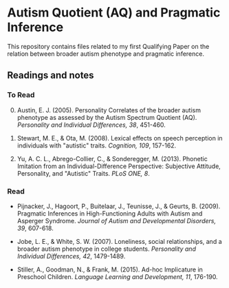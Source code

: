 # Autism Quotient (AQ) and Pragmatic Inference

This repository contains files related to my first Qualifying Paper on the relation between broader autism phenotype and pragmatic inference.

## Readings and notes

### To Read

0. Austin, E. J. (2005). Personality Correlates of the broader autism phenotype as assessed by the Autism Spectrum Quotient (AQ). *Personality and Individual Differences, 38*, 451-460.

0. Stewart, M. E., & Ota, M. (2008). Lexical effects on speech perception in individuals with "autistic" traits. *Cognition, 109*, 157-162.

0. Yu, A. C. L., Abrego-Collier, C., & Sonderegger, M. (2013). Phonetic Imitation from an Individual-Difference Perspective: Subjective Attitude, Personality, and "Autistic" Traits. *PLoS ONE, 8*.

### Read

* Pijnacker, J., Hagoort, P., Buitelaar, J., Teunisse, J., & Geurts, B. (2009). Pragmatic Inferences in High-Functioning Adults with Autism and Asperger Syndrome. *Journal of Autism and Developmental Disorders, 39*, 607-618.

* Jobe, L. E., & White, S. W. (2007). Loneliness, social relationships, and a broader autism phenotype in college students. *Personality and Individual Differences, 42*, 1479-1489.

* Stiller, A., Goodman, N., & Frank, M. (2015). Ad-hoc Implicature in Preschool Children. *Language Learning and Development, 11*, 176-190.
